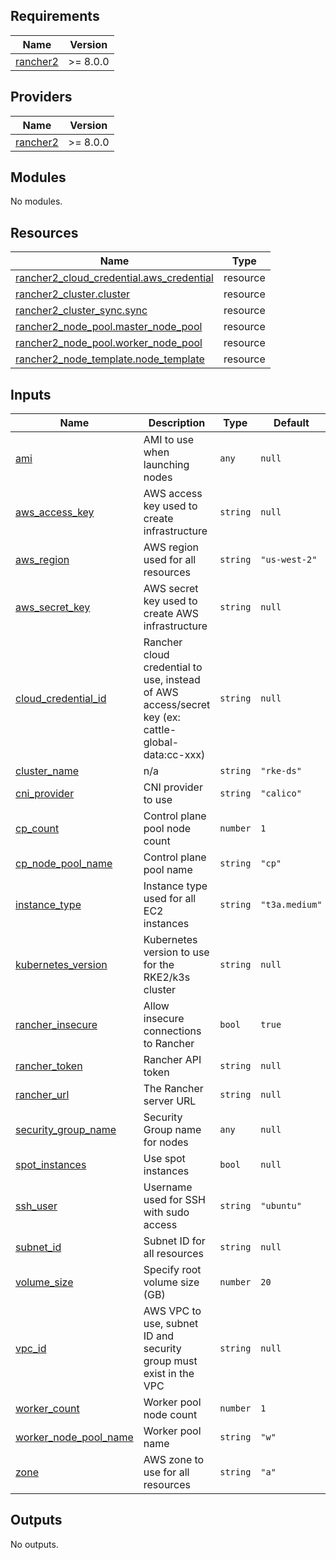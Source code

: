 ## Requirements

| Name | Version |
|------|---------|
| <a name="requirement_rancher2"></a> [rancher2](#requirement\_rancher2) | >= 8.0.0 |

## Providers

| Name | Version |
|------|---------|
| <a name="provider_rancher2"></a> [rancher2](#provider\_rancher2) | >= 8.0.0 |

## Modules

No modules.

## Resources

| Name | Type |
|------|------|
| [rancher2_cloud_credential.aws_credential](https://registry.terraform.io/providers/rancher/rancher2/latest/docs/resources/cloud_credential) | resource |
| [rancher2_cluster.cluster](https://registry.terraform.io/providers/rancher/rancher2/latest/docs/resources/cluster) | resource |
| [rancher2_cluster_sync.sync](https://registry.terraform.io/providers/rancher/rancher2/latest/docs/resources/cluster_sync) | resource |
| [rancher2_node_pool.master_node_pool](https://registry.terraform.io/providers/rancher/rancher2/latest/docs/resources/node_pool) | resource |
| [rancher2_node_pool.worker_node_pool](https://registry.terraform.io/providers/rancher/rancher2/latest/docs/resources/node_pool) | resource |
| [rancher2_node_template.node_template](https://registry.terraform.io/providers/rancher/rancher2/latest/docs/resources/node_template) | resource |

## Inputs

| Name | Description | Type | Default | Required |
|------|-------------|------|---------|:--------:|
| <a name="input_ami"></a> [ami](#input\_ami) | AMI to use when launching nodes | `any` | `null` | no |
| <a name="input_aws_access_key"></a> [aws\_access\_key](#input\_aws\_access\_key) | AWS access key used to create infrastructure | `string` | `null` | no |
| <a name="input_aws_region"></a> [aws\_region](#input\_aws\_region) | AWS region used for all resources | `string` | `"us-west-2"` | no |
| <a name="input_aws_secret_key"></a> [aws\_secret\_key](#input\_aws\_secret\_key) | AWS secret key used to create AWS infrastructure | `string` | `null` | no |
| <a name="input_cloud_credential_id"></a> [cloud\_credential\_id](#input\_cloud\_credential\_id) | Rancher cloud credential to use, instead of AWS access/secret key (ex: cattle-global-data:cc-xxx) | `string` | `null` | no |
| <a name="input_cluster_name"></a> [cluster\_name](#input\_cluster\_name) | n/a | `string` | `"rke-ds"` | no |
| <a name="input_cni_provider"></a> [cni\_provider](#input\_cni\_provider) | CNI provider to use | `string` | `"calico"` | no |
| <a name="input_cp_count"></a> [cp\_count](#input\_cp\_count) | Control plane pool node count | `number` | `1` | no |
| <a name="input_cp_node_pool_name"></a> [cp\_node\_pool\_name](#input\_cp\_node\_pool\_name) | Control plane pool name | `string` | `"cp"` | no |
| <a name="input_instance_type"></a> [instance\_type](#input\_instance\_type) | Instance type used for all EC2 instances | `string` | `"t3a.medium"` | no |
| <a name="input_kubernetes_version"></a> [kubernetes\_version](#input\_kubernetes\_version) | Kubernetes version to use for the RKE2/k3s cluster | `string` | `null` | no |
| <a name="input_rancher_insecure"></a> [rancher\_insecure](#input\_rancher\_insecure) | Allow insecure connections to Rancher | `bool` | `true` | no |
| <a name="input_rancher_token"></a> [rancher\_token](#input\_rancher\_token) | Rancher API token | `string` | `null` | no |
| <a name="input_rancher_url"></a> [rancher\_url](#input\_rancher\_url) | The Rancher server URL | `string` | `null` | no |
| <a name="input_security_group_name"></a> [security\_group\_name](#input\_security\_group\_name) | Security Group name for nodes | `any` | `null` | no |
| <a name="input_spot_instances"></a> [spot\_instances](#input\_spot\_instances) | Use spot instances | `bool` | `null` | no |
| <a name="input_ssh_user"></a> [ssh\_user](#input\_ssh\_user) | Username used for SSH with sudo access | `string` | `"ubuntu"` | no |
| <a name="input_subnet_id"></a> [subnet\_id](#input\_subnet\_id) | Subnet ID for all resources | `string` | `null` | no |
| <a name="input_volume_size"></a> [volume\_size](#input\_volume\_size) | Specify root volume size (GB) | `number` | `20` | no |
| <a name="input_vpc_id"></a> [vpc\_id](#input\_vpc\_id) | AWS VPC to use, subnet ID and security group must exist in the VPC | `string` | `null` | no |
| <a name="input_worker_count"></a> [worker\_count](#input\_worker\_count) | Worker pool node count | `number` | `1` | no |
| <a name="input_worker_node_pool_name"></a> [worker\_node\_pool\_name](#input\_worker\_node\_pool\_name) | Worker pool name | `string` | `"w"` | no |
| <a name="input_zone"></a> [zone](#input\_zone) | AWS zone to use for all resources | `string` | `"a"` | no |

## Outputs

No outputs.

